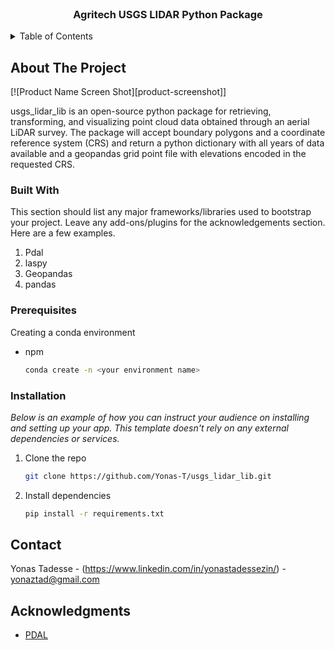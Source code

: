 <div id="top"></div>


<!-- PROJECT LOGO -->
<br />
<div align="center">
  

  <h3 align="center">Agritech USGS LIDAR Python Package</h3>

</div>


<!-- TABLE OF CONTENTS -->
<details>
  <summary>Table of Contents</summary>
  <ol>
    <li>
      <a href="#about-the-project">About The Project</a>
      <ul>
        <li><a href="#built-with">Built With</a></li>
      </ul>
    </li>
    <li>
      <a href="#getting-started">Getting Started</a>
      <ul>
        <li><a href="#prerequisites">Prerequisites</a></li>
        <li><a href="#installation">Installation</a></li>
      </ul>
    </li>
    <li><a href="#contact">Contact</a></li>
    <li><a href="#acknowledgments">Acknowledgments</a></li>
  </ol>
</details>



<!-- ABOUT THE PROJECT -->
## About The Project

[![Product Name Screen Shot][product-screenshot]]

usgs_lidar_lib is an open-source python package for retrieving, transforming, and visualizing point cloud data obtained through an aerial LiDAR survey. The package will accept boundary polygons and a coordinate reference system (CRS) and return a python dictionary with all years of data available and a geopandas grid point file with elevations encoded in the requested CRS. 


### Built With

This section should list any major frameworks/libraries used to bootstrap your project. Leave any add-ons/plugins for the acknowledgements section. Here are a few examples.

1. Pdal
2. laspy
3. Geopandas
4. pandas


### Prerequisites

Creating a conda environment
* npm
  ```sh
  conda create -n <your environment name>
  ```

### Installation

_Below is an example of how you can instruct your audience on installing and setting up your app. This template doesn't rely on any external dependencies or services._

1. Clone the repo
   ```sh
   git clone https://github.com/Yonas-T/usgs_lidar_lib.git
   ```
2. Install dependencies
   ```sh
   pip install -r requirements.txt
   ```


<!-- CONTACT -->
## Contact

Yonas Tadesse - (https://www.linkedin.com/in/yonastadessezin/) - yonaztad@gmail.com


<!-- ACKNOWLEDGMENTS -->
## Acknowledgments


* [PDAL](https://pdal.io/)
